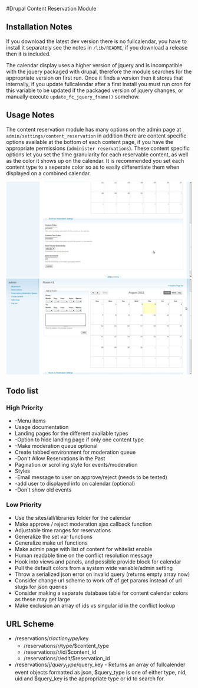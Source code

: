 #Drupal Content Reservation Module

## Installation Notes
If you download the latest dev version there is no fullcalendar, you have
to install it separately see the notes in `/lib/README`, if you download a release
then it is included.

The calendar display uses a higher version of jquery and is incompatible with 
the jquery packaged with drupal, therefore the module searches for the appropriate
version on first run. Once it finds a version then it stores that internally,
if you update fullcalendar after a first install you must run cron for this
variable to be updated if the packaged version of jquery changes, or manually
execute `update_fc_jquery_fname()` somehow.

## Usage Notes
The content reservation module has many options on the admin page at `admin/settings/content_reservation` 
in addition there are content specific options available at the bottom of each content page, if you
have the appropriate permissions (`administer reservations`). These content specific options let you set 
the time granularity for each reservable content, as well as the color it shows up on the calendar. It is
recommended you set each content type to a seperate color so as to easily differentiate them when displayed
on a combined calendar.

![node specific settings](https://github.com/ameerkat/drupal-content-reservation/raw/master/images/readme/node_specific_settings.jpg)
![adding an event](https://github.com/ameerkat/drupal-content-reservation/raw/master/images/readme/add_an_event.jpg)

## Todo list

### High Priority
* -Menu items
* Usage documentation
* Landing pages for the different available types
* -Option to hide landing page if only one content type
* -Make moderation queue optional
* Create tabbed environment for moderation queue
* -Don't Allow Reservations in the Past
* Pagination or scrolling style for events/moderation
* Styles
* -Email message to user on approve/reject (needs to be tested)
* -add user to displayed info on calendar (optional)
* -Don't show old events

### Low Priority
* Use the sites/all/libraries folder for the calendar
* Make approve / reject moderation ajax callback function
* Adjustable time ranges for reservations
* Generalize the set var functions
* Generalize make url functions
* Make admin page with list of content for whitelist enable
* Human readable time on the conflict resolution message
* Hook into views and panels, and possible provide block for calendar
* Pull the default colors from a system wide variable/admin setting
* Throw a serialized json error on invalid query (returns empty array now)
* Consider change url scheme to work off of get params instead of url slugs for json queries
* Consider making a separate database table for content calendar colors as these may get large
* Make exclusion an array of ids vs singular id in the conflict lookup

## URL Scheme
* /reservations/r/$action_type/$key
	* /reservations/r/type/$content_type
	* /reservations/r/id/$content_id
	* /reservations/r/edit/$reservation_id
* /reservations/j/$query_type/$query_key - Returns an array of fullcalender event objects formatted as json, $query_type is one of either type, nid, uid and $query_key is the appropriate type or id to search for.

